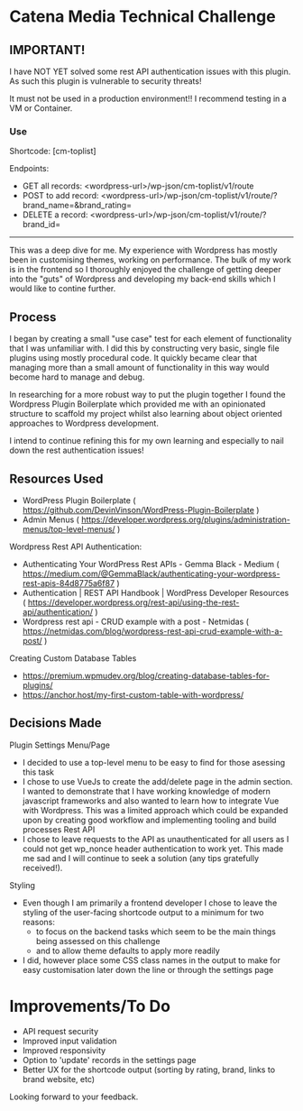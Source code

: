 # Catena Media Technical Challenge

## IMPORTANT!

I have NOT YET solved some rest API authentication issues with this plugin. As such this plugin is vulnerable to security threats!

It must not be used in a production environment!! I recommend testing in a VM or Container.

### Use

Shortcode: \[cm-toplist]

Endpoints:
- GET all records: \<wordpress-url\>/wp-json/cm-toplist/v1/route
- POST to add record: \<wordpress-url\>/wp-json/cm-toplist/v1/route/?brand_name=<your-brand-name-here>&brand_rating=<your-rating-here>
- DELETE a record: \<wordpress-url\>/wp-json/cm-toplist/v1/route/?brand_id=<brand-id-here>

***

This was a deep dive for me. My experience with Wordpress has mostly been in customising themes, working on performance. The bulk of my work is in the frontend so I thoroughly enjoyed the challenge of getting deeper into the "guts" of Wordpress and developing my back-end skills which I would like to contine further.

## Process


I began by creating a small "use case" test for each element of functionality that I was unfamiliar with. I did this by constructing very basic, single file plugins using mostly procedural code. It quickly became clear that managing more than a small amount of functionality in this way would become hard to manage and debug.

In researching for a more robust way to put the plugin together I found the Wordpress Plugin Boilerplate which provided me with an opinionated structure to scaffold my project whilst also learning about object oriented approaches to Wordpress development.

I intend to continue refining this for my own learning and especially to nail down the rest authentication issues!

## Resources Used

- WordPress Plugin Boilerplate ( https://github.com/DevinVinson/WordPress-Plugin-Boilerplate )
- Admin Menus ( https://developer.wordpress.org/plugins/administration-menus/top-level-menus/ )

Wordpress Rest API Authentication:
- Authenticating Your WordPress Rest APIs - Gemma Black - Medium ( https://medium.com/@GemmaBlack/authenticating-your-wordpress-rest-apis-84d8775a6f87 )
- Authentication | REST API Handbook | WordPress Developer Resources ( https://developer.wordpress.org/rest-api/using-the-rest-api/authentication/ )
- Wordpress rest api - CRUD example with a post - Netmidas ( https://netmidas.com/blog/wordpress-rest-api-crud-example-with-a-post/ )

Creating Custom Database Tables
- https://premium.wpmudev.org/blog/creating-database-tables-for-plugins/
- https://anchor.host/my-first-custom-table-with-wordpress/

## Decisions Made
Plugin Settings Menu/Page
- I decided to use a top-level menu to be easy to find for those asessing this task
- I chose to use VueJs to create the add/delete page in the admin section. I wanted to demonstrate that I have working knowledge of modern javascript frameworks and also wanted to learn how to integrate Vue with Wordpress. This was a limited approach which could be expanded upon by creating good workflow and implementing tooling and build processes
Rest API
- I chose to leave requests to the API as unauthenticated for all users as I could not get wp_nonce header authentication to work yet. This made me sad and I will continue to seek a solution (any tips gratefully received!). 

Styling
- Even though I am primarily a frontend developer I chose to leave the styling of the user-facing shortcode output to a minimum for two reasons:
  - to focus on the backend tasks which seem to be the main things being assessed on this challenge
  - and to allow theme defaults to apply more readily
 - I did, however place some CSS class names in the output to make for easy customisation later down the line or through the settings page


# Improvements/To Do
- API request security
- Improved input validation
- Improved responsivity
- Option to 'update' records in the settings page
- Better UX for the shortcode output (sorting by rating, brand, links to brand website, etc)


Looking forward to your feedback.


